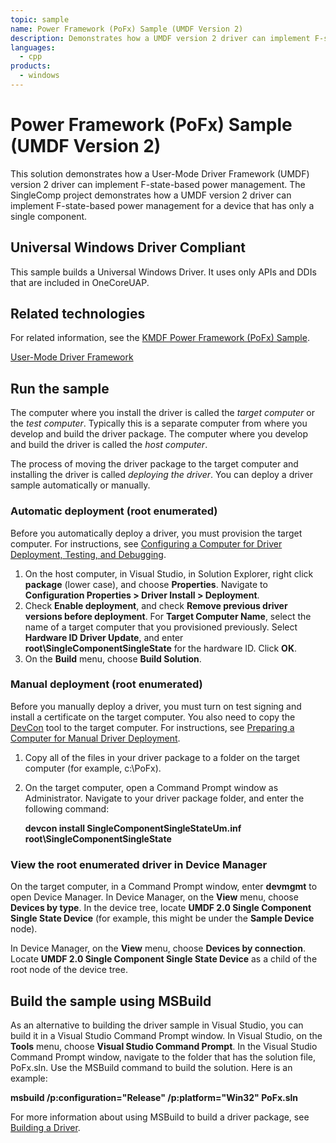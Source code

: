 ```yaml
---
topic: sample
name: Power Framework (PoFx) Sample (UMDF Version 2)
description: Demonstrates how a UMDF version 2 driver can implement F-state-based power management.
languages:
  - cpp
products:
  - windows
---
```


<!---
    name: Power Framework (PoFx) Sample (UMDF Version 2)
    platform: UMDF2
    language: cpp
    category: Power
    description: Demonstrates how a UMDF version 2 driver can implement F-state-based power management.
    samplefwlink: http://go.microsoft.com/fwlink/p/?LinkId=617936
--->

# Power Framework (PoFx) Sample (UMDF Version 2)

This solution demonstrates how a User-Mode Driver Framework (UMDF) version 2 driver can implement F-state-based power management. The SingleComp project demonstrates how a UMDF version 2 driver can implement F-state-based power management for a device that has only a single component.

## Universal Windows Driver Compliant

This sample builds a Universal Windows Driver. It uses only APIs and DDIs that are included in OneCoreUAP.

Related technologies
--------------------
For related information, see the [KMDF Power Framework (PoFx) Sample](http://go.microsoft.com/fwlink/p/?LinkId=617937).

[User-Mode Driver Framework](http://msdn.microsoft.com/en-us/library/windows/hardware/ff560456)

Run the sample
--------------

The computer where you install the driver is called the *target computer* or the *test computer*. Typically this is a separate computer from where you develop and build the driver package. The computer where you develop and build the driver is called the *host computer*.

The process of moving the driver package to the target computer and installing the driver is called *deploying the driver*. You can deploy a driver sample automatically or manually.

### Automatic deployment (root enumerated)

Before you automatically deploy a driver, you must provision the target computer. For instructions, see [Configuring a Computer for Driver Deployment, Testing, and Debugging](http://msdn.microsoft.com/en-us/library/windows/hardware/).

1.  On the host computer, in Visual Studio, in Solution Explorer, right click **package** (lower case), and choose **Properties**. Navigate to **Configuration Properties \> Driver Install \> Deployment**.
2.  Check **Enable deployment**, and check **Remove previous driver versions before deployment**. For **Target Computer Name**, select the name of a target computer that you provisioned previously. Select **Hardware ID Driver Update**, and enter **root\\SingleComponentSingleState** for the hardware ID. Click **OK**.
3.  On the **Build** menu, choose **Build Solution**.

### Manual deployment (root enumerated)

Before you manually deploy a driver, you must turn on test signing and install a certificate on the target computer. You also need to copy the [DevCon](http://msdn.microsoft.com/en-us/library/windows/hardware/ff544707) tool to the target computer. For instructions, see [Preparing a Computer for Manual Driver Deployment](http://msdn.microsoft.com/en-us/library/windows/hardware/dn265571).

1.  Copy all of the files in your driver package to a folder on the target computer (for example, c:\\PoFx).
2.  On the target computer, open a Command Prompt window as Administrator. Navigate to your driver package folder, and enter the following command:

    **devcon install SingleComponentSingleStateUm.inf root\\SingleComponentSingleState**

### View the root enumerated driver in Device Manager

On the target computer, in a Command Prompt window, enter **devmgmt** to open Device Manager. In Device Manager, on the **View** menu, choose **Devices by type**. In the device tree, locate **UMDF 2.0 Single Component Single State Device** (for example, this might be under the **Sample Device** node).

In Device Manager, on the **View** menu, choose **Devices by connection**. Locate **UMDF 2.0 Single Component Single State Device** as a child of the root node of the device tree.

Build the sample using MSBuild
------------------------------

As an alternative to building the driver sample in Visual Studio, you can build it in a Visual Studio Command Prompt window. In Visual Studio, on the **Tools** menu, choose **Visual Studio Command Prompt**. In the Visual Studio Command Prompt window, navigate to the folder that has the solution file, PoFx.sln. Use the MSBuild command to build the solution. Here is an example:

**msbuild /p:configuration="Release" /p:platform="Win32" PoFx.sln**

For more information about using MSBuild to build a driver package, see [Building a Driver](http://msdn.microsoft.com/en-us/library/windows/hardware/ff554644).
